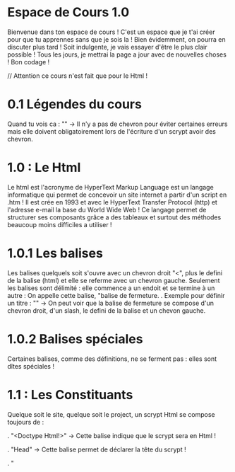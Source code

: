 # Espace de Cours 1.0

Bienvenue dans ton espace de cours ! C'est un espace que je t'ai créer pour que tu apprennes sans que je sois la ! Bien évidemment, on 
pourra en discuter plus tard ! Soit indulgente, je vais essayer d'être le plus clair possible ! Tous les jours, je mettrai la page
a jour avec de nouvelles choses ! Bon codage !

// Attention ce cours n'est fait que pour le Html !

# 0.1 Légendes du cours 

Quand tu vois ca : "" ->  Il n'y a pas de chevron pour éviter certaines
erreurs mais elle doivent obligatoirement lors de l'écriture d'un scrypt avoir des chevron.


# 1.0 : Le Html

Le html est l'acronyme de HyperText Markup Language est un langage informatique qui permet de concevoir un site internet a partir d'un
script en .htm ! Il est crée en 1993 et avec le HyperText Transfer Protocol (http) et l'adresse e-mail la base du World Wide Web !
Ce langage permet de structurer ses composants grâce a des tableaux et surtout des méthodes beaucoup moins difficiles a utiliser !

# 1.0.1 Les balises

Les balises quelquels soit s'ouvre avec un chevron droit "<", plus le defini de la balise (html) et elle se referme avec un chevron
gauche. Seulement les balises sont délimité : elle commence a un endoit et se termine à un autre : On appelle cette balise, "balise
de fermeture.
. Exemple pour définir un titre : "<title></title>" -> On peut voir que la balise de fermeture se compose d'un chevron droit, d'un 
slash, le defini de la balise et un chevon gauche.

# 1.0.2 Balises spéciales

Certaines balises, comme des définitions, ne se ferment pas : elles sont dîtes spéciales !

# 1.1 : Les Constituants

Quelque soit le site, quelque soit le project, un scrypt Html se compose toujours de :

. "<Doctype Html!>" -> Cette balise indique que le scrypt sera en Html ! 

. "Head" -> Cette balise permet de déclarer la tête du scrypt ! 

. "<Title>" -> Ce balise permet de définir le titre de la page !

. "Body" -> Cette balise permet de déclarer le corps du scrypt donc les composants visibles sur le site !
 
 Ces constituants sont obligatoire pour le bon fonctionnement du scrypt ! Il ne faut bien sur pas oublier de nommer le scrypt avec
 l'extansion .htm qui permet de faire reconnaitre au navigateur qu'il s'agit d'un scrypt html !
 
 # 1.2 Faire reconnaître au navigateur la typographie de la langue
 
 Pour éviter des problêmes de typopagrapie au niveau de la langue et surtout le monde des charactère unicode, les developpeurs ont créer
 une table qui se nomme la table ASCII ! C'est une table qui permet de convertir un charactère en 0 ou en 1. Ensuite, le compilateur se 
 charge de convertir les charactère ! Et bien en Html, c quasiment la même chose mais en différent. La balise n'est pas obligatoire
 mais permet de mieux convertir les charactères et éviter les erreurs ou les problème de signe ! Donc :
 
 . <Meta charset ="UTF-8> permet de dire au navigateur que la langue utiliser et le français. C'est une balise sépcial car elle ne
 se referme pas !
 
 # 1.3 Balise d'écriture
 
 Le Html est un langage hypertext ! Cela siginifie qu'il peut mettre en page et écrire sur un navigateur très facilement et
 réciproquement très rapidement. Certaines balises sont essentiels pour pouvoir afficher du texte à l'écran. Comme dans tous les
 langages, nous n'avons pas besoin de taper les balises en basique (0 et 1). il faut utiliser quelque balise :
 
 ."h1" jusqu'a "h5" -> Ces balises permettent d'afficher un titre à l'écran. Selon les balises (h1, h2, h3), la police sera de plus en 
 plus petites.
 
 . "p" -> Cette balise permet d'afficher n'importe quel texte à l'écran. Il est essentiel à l'affichage de texte. 
 
 . "br" -> Cette balise oblige un retour à la ligne (Exemple dans prototype.htm).
 
 #1.4 Le Style en Html

 
 
 

 
 
 
 
 
 
 
 
 
 


